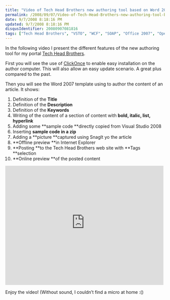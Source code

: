 ```yaml
---
title: "Video of Tech Head Brothers new authoring tool based on Word 2007"
permalink: /2008/09/07/Video-of-Tech-Head-Brothers-new-authoring-tool-based-on-Word-2007/
date: 9/7/2008 8:18:16 PM
updated: 9/7/2008 8:18:16 PM
disqusIdentifier: 20080907081816
tags: ["Tech Head Brothers", "VSTO", "WCF", "SOAP", "Office 2007", "Open XML", "WordML"]
---
```

In the following video I present the different features of the new authoring tool for my portal [Tech Head Brothers](http://www.techheadbrothers.com/). 

First you will see the use of [ClickOnce](http://msdn.microsoft.com/en-us/library/t71a733d(VS.80).aspx) to enable easy installation on the author computer. This will also allow an easy update scenario. A great plus compared to the past.
<!-- more -->

Then you will see the Word 2007 template using to author the content of an article. It shows:

1.  Definition of the **Title**
2.  Definition of the **Description**
3.  Definition of the **Keywords**
4.  Writing of the content of a section of content with **bold, italic, list, hyperlink**
5.  Adding some **sample code **directly copied from Visual Studio 2008
6.  Inserting **sample code in a zip**
7.  Adding a **picture **captured using SnagIt yo the article
8.  **Offline preview **in Internet Explorer
9.  **Posting **to the Tech Head Brothers web site with **Tags **selection
10.  **Online preview **of the posted content  

<iframe style="width: 500px; height: 375px" src="http://silverlight.services.live.com/invoke/4065/thb_authoringtool_2/iframe.html" frameborder="0" scrolling="no"></iframe>

Enjoy the video! (Without sound, I couldn’t find a micro at home :()
